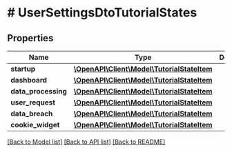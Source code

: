 # # UserSettingsDtoTutorialStates

## Properties

Name | Type | Description | Notes
------------ | ------------- | ------------- | -------------
**startup** | [**\OpenAPI\Client\Model\TutorialStateItem**](TutorialStateItem.md) |  | [optional]
**dashboard** | [**\OpenAPI\Client\Model\TutorialStateItem**](TutorialStateItem.md) |  | [optional]
**data_processing** | [**\OpenAPI\Client\Model\TutorialStateItem**](TutorialStateItem.md) |  | [optional]
**user_request** | [**\OpenAPI\Client\Model\TutorialStateItem**](TutorialStateItem.md) |  | [optional]
**data_breach** | [**\OpenAPI\Client\Model\TutorialStateItem**](TutorialStateItem.md) |  | [optional]
**cookie_widget** | [**\OpenAPI\Client\Model\TutorialStateItem**](TutorialStateItem.md) |  | [optional]

[[Back to Model list]](../../README.md#models) [[Back to API list]](../../README.md#endpoints) [[Back to README]](../../README.md)
